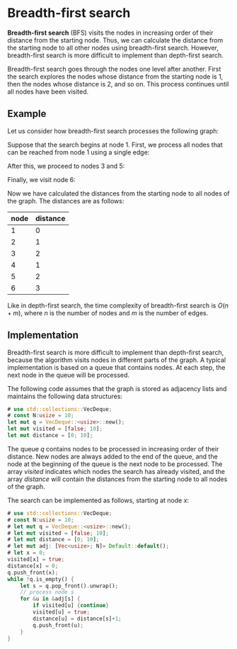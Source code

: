#  Breadth-first search

**Breadth-first search** (BFS) visits the nodes
in increasing order of their distance
from the starting node.
Thus, we can calculate the distance
from the starting node to all other
nodes using breadth-first search.
However, breadth-first search is more difficult
to implement than depth-first search.

Breadth-first search goes through the nodes
one level after another.
First the search explores the nodes whose
distance from the starting node is 1,
then the nodes whose distance is 2, and so on.
This process continues until all nodes
have been visited.

## Example

Let us consider how breadth-first search processes
the following graph:

<script type="text/tikz">
\begin{tikzpicture}
\node[draw, circle] (1) at (1,5) {1};
\node[draw, circle] (2) at (3,5) {2};
\node[draw, circle] (3) at (5,5) {3};
\node[draw, circle] (4) at (1,3) {4};
\node[draw, circle] (5) at (3,3) {5};
\node[draw, circle] (6) at (5,3) {6};

\path[draw,thick,-] (1) -- (2);
\path[draw,thick,-] (2) -- (3);
\path[draw,thick,-] (1) -- (4);
\path[draw,thick,-] (3) -- (6);
\path[draw,thick,-] (2) -- (5);
\path[draw,thick,-] (5) -- (6);
\end{tikzpicture}
</script>

Suppose that the search begins at node 1.
First, we process all nodes that can be reached
from node 1 using a single edge:

<script type="text/tikz">
\begin{tikzpicture}
\node[draw, circle,fill=lightgray] (1) at (1,5) {1};
\node[draw, circle,fill=lightgray] (2) at (3,5) {2};
\node[draw, circle] (3) at (5,5) {3};
\node[draw, circle,fill=lightgray] (4) at (1,3) {4};
\node[draw, circle] (5) at (3,3) {5};
\node[draw, circle] (6) at (5,3) {6};

\path[draw,thick,-] (1) -- (2);
\path[draw,thick,-] (2) -- (3);
\path[draw,thick,-] (1) -- (4);
\path[draw,thick,-] (3) -- (6);
\path[draw,thick,-] (2) -- (5);
\path[draw,thick,-] (5) -- (6);

\path[draw,thick,-] (1) -- (2);
\path[draw,thick,-] (2) -- (3);
\path[draw,thick,-] (1) -- (4);
\path[draw,thick,-] (2) -- (5);

\path[draw=red,thick,->,line width=2pt] (1) -- (2);
\path[draw=red,thick,->,line width=2pt] (1) -- (4);
\end{tikzpicture}
</script>

After this, we proceed to nodes 3 and 5:

<script type="text/tikz">
\begin{tikzpicture}
\node[draw, circle,fill=lightgray] (1) at (1,5) {1};
\node[draw, circle,fill=lightgray] (2) at (3,5) {2};
\node[draw, circle,fill=lightgray] (3) at (5,5) {3};
\node[draw, circle,fill=lightgray] (4) at (1,3) {4};
\node[draw, circle,fill=lightgray] (5) at (3,3) {5};
\node[draw, circle] (6) at (5,3) {6};

\path[draw,thick,-] (1) -- (2);
\path[draw,thick,-] (2) -- (3);
\path[draw,thick,-] (1) -- (4);
\path[draw,thick,-] (3) -- (6);
\path[draw,thick,-] (2) -- (5);
\path[draw,thick,-] (5) -- (6);

\path[draw,thick,-] (1) -- (2);
\path[draw,thick,-] (2) -- (3);
\path[draw,thick,-] (1) -- (4);
\path[draw,thick,-] (2) -- (5);

\path[draw=red,thick,->,line width=2pt] (2) -- (3);
\path[draw=red,thick,->,line width=2pt] (2) -- (5);
\end{tikzpicture}
</script>

Finally, we visit node 6:

<script type="text/tikz">
\begin{tikzpicture}
\node[draw, circle,fill=lightgray] (1) at (1,5) {1};
\node[draw, circle,fill=lightgray] (2) at (3,5) {2};
\node[draw, circle,fill=lightgray] (3) at (5,5) {3};
\node[draw, circle,fill=lightgray] (4) at (1,3) {4};
\node[draw, circle,fill=lightgray] (5) at (3,3) {5};
\node[draw, circle,fill=lightgray] (6) at (5,3) {6};

\path[draw,thick,-] (1) -- (2);
\path[draw,thick,-] (2) -- (3);
\path[draw,thick,-] (1) -- (4);
\path[draw,thick,-] (3) -- (6);
\path[draw,thick,-] (2) -- (5);
\path[draw,thick,-] (5) -- (6);

\path[draw,thick,-] (1) -- (2);
\path[draw,thick,-] (2) -- (3);
\path[draw,thick,-] (1) -- (4);
\path[draw,thick,-] (2) -- (5);

\path[draw=red,thick,->,line width=2pt] (3) -- (6);
\path[draw=red,thick,->,line width=2pt] (5) -- (6);
\end{tikzpicture}
</script>

Now we have calculated the distances
from the starting node to all nodes of the graph.
The distances are as follows:

| node | distance |
| --- | --- |
| 1 | 0 |
| 2 | 1 |
| 3 | 2 |
| 4 | 1 |
| 5 | 2 |
| 6 | 3 |

Like in depth-first search,
the time complexity of breadth-first search
is $O(n+m)$, where $n$ is the number of nodes
and $m$ is the number of edges.


## Implementation

Breadth-first search is more difficult
to implement than depth-first search,
because the algorithm visits nodes
in different parts of the graph.
A typical implementation is based on
a queue that contains nodes.
At each step, the next node in the queue
will be processed.

The following code assumes that the graph is stored
as adjacency lists and maintains the following
data structures:

```rust
# use std::collections::VecDeque;
# const N:usize = 10;
let mut q = VecDeque::<usize>::new();
let mut visited = [false; 10];
let mut distance = [0; 10];
```

The queue _q_
contains nodes to be processed
in increasing order of their distance.
New nodes are always added to the end
of the queue, and the node at the beginning
of the queue is the next node to be processed.
The array _visited_ indicates
which nodes the search has already visited,
and the array _distance_ will contain the
distances from the starting node to all nodes of the graph.

The search can be implemented as follows,
starting at node $x$:

```rust
# use std::collections::VecDeque;
# const N:usize = 10;
# let mut q = VecDeque::<usize>::new();
# let mut visited = [false; 10];
# let mut distance = [0; 10];
# let mut adj: [Vec<usize>; N]= Default::default();
# let x = 0;
visited[x] = true;
distance[x] = 0;
q.push_front(x);
while !q.is_empty() {
    let s = q.pop_front().unwrap();
    // process node s
    for &u in &adj[s] {
        if visited[u] {continue}
        visited[u] = true;
        distance[u] = distance[s]+1;
        q.push_front(u);
    }
}
```
